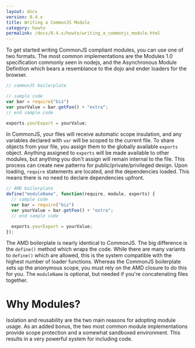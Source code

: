 ```yaml
---
layout: docs
version: 0.4.x
title: Writing a CommonJS Module
category: howto
permalink: /docs/0.4.x/howto/writing_a_commonjs_module.html
---
```


To get started writing CommonJS compliant modules, you can use one of two formats. The most common implementations are the Modules 1.0 specification commonly seen in nodejs, and the Asynchronous Module Definition which bears a resemblance to the dojo and ender loaders for the browser.

```js
// commonJS boilerplate

// sample code
var bar = require("biz")
var yourValue = bar.getFoo() + "extra";
// end sample code

exports.yourExport = yourValue;
```

In CommonJS, your files will receive automatic scope insulation, and any variables declared with `var` will be scoped to the current file. To share objects from your file, you assign them to the globally available `exports` object. Anything assigned to `exports` will be made available to other modules, but anything you don't assign will remain internal to the file. This process can create new patterns for public/private/privileged design. Upon loading, `require` statements are located, and the dependencies loaded. This means there is no need to declare dependencies upfront.

```js
// AMD boilerplate
define("moduleName", function(require, module, exports) {
  // sample code
  var bar = require("biz")
  var yourValue = bar.getFoo() + "extra";
  // end sample code

  exports.yourExport = yourValue;
});
```

The AMD boilerplate is nearly identical to CommonJS. The big difference is the `define()` method which wraps the code. While there are many variants to `define()` which are allowed, this is the system compatible with the highest number of loader functions. Whereas the CommonJS boilerplate sets up the anonymous scope, you must rely on the AMD closure to do this for you. The `moduleName` is optional, but needed if you're concatenating files together.

Why Modules?
===
Isolation and reusability are the two main reasons for adopting module usage. As an added bonus, the two most common module implementations provide scope protection and a somewhat sandboxed environment. This results in a very powerful system for including code.